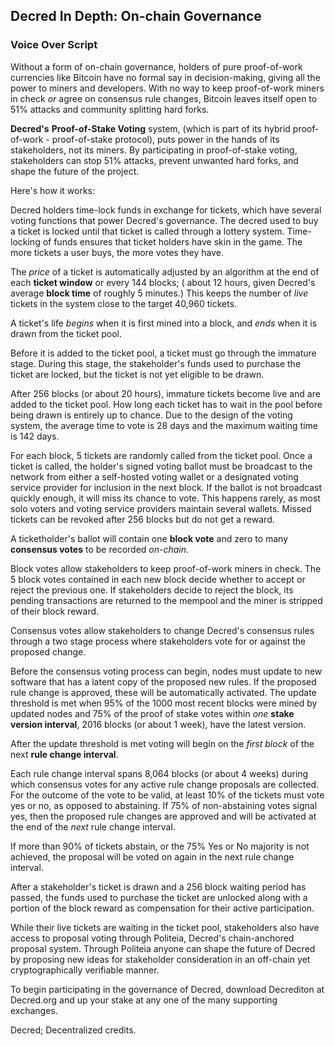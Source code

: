 ## Decred In Depth: On-chain Governance
### Voice Over Script

Without a form of on-chain governance, holders of pure proof-of-work currencies like Bitcoin have no formal say in decision-making, giving all the power to miners and developers. With no way to keep proof-of-work miners in check *or* agree on consensus rule changes, Bitcoin leaves itself open to 51% attacks and community splitting hard forks.

**Decred's** **Proof-of-Stake Voting** system, (which is part of its hybrid proof-of-work - proof-of-stake protocol), puts power in the hands of its stakeholders, not its miners. By participating in proof-of-stake voting, stakeholders can stop 51% attacks, prevent unwanted hard forks, and shape the future of the project.

Here's how it works:

Decred holders time-lock funds in exchange for tickets, which have several voting functions that power Decred's governance. The decred used to buy a ticket is locked until that ticket is called through a lottery system. Time-locking of funds ensures that ticket holders have skin in the game. The more tickets a user buys, the more votes they have.

The *price* of a ticket is automatically adjusted by an algorithm at the end of each **ticket window** or every 144 blocks; ( about 12 hours, given Decred's average **block time** of roughly 5 minutes.) This keeps the number of *live* tickets in the system close to the target 40,960 tickets.

A ticket's life *begins* when it is first mined into a block, and *ends* when it is drawn from the ticket pool.

Before it is added to the ticket pool, a ticket must go through the immature stage. During this stage, the stakeholder's funds used to purchase the ticket are locked, but the ticket is not yet eligible to be drawn.

After 256 blocks (or about 20 hours), immature tickets become live and are added to the ticket pool. How long each ticket has to wait in the  pool before being drawn is entirely up to chance. Due to the design of 
the voting system, the average time to vote is 28 days and the maximum waiting time is 142 days.

For each block, 5 tickets are randomly called from the ticket pool. Once a ticket is called, the holder's signed voting ballot must be broadcast to the network from either a self-hosted voting wallet or a designated voting service provider for inclusion in the next block. If the ballot is not broadcast quickly enough, it will miss its chance to vote. This happens rarely, as most solo voters and voting service providers maintain several wallets. Missed tickets can be revoked after 256 blocks but do not get a reward.

A ticketholder's ballot will contain one **block vote** and zero to many **consensus votes** to be recorded *on-chain*.

Block votes allow stakeholders to keep proof-of-work miners in check. The 5 block votes contained in each new block decide whether to accept or reject the previous one. If stakeholders decide to reject the block, its pending transactions are returned to the mempool and the miner is stripped of their block reward.

Consensus votes allow stakeholders to change Decred's consensus rules through a two stage process where stakeholders vote for or against the proposed change.

Before the consensus voting process can begin, nodes must update to new software that has a latent copy of the proposed new rules. If the proposed rule change is approved, these will be automatically activated. The update threshold is met when 95% of the 1000 most recent blocks were mined by updated nodes and 75% of the proof of stake votes within *one* **stake version interval**, 2016 blocks (or about 1 week), have the latest version. 

After the update threshold is met voting will begin on the *first block* of the next **rule change interval**. 

Each rule change interval spans 8,064 blocks (or about 4 weeks) during which consensus votes for any active rule change proposals are collected.  For the outcome of the vote to be valid, at least 10% of the tickets must vote yes or no, as opposed to abstaining. If 75% of non-abstaining votes signal yes, then the proposed rule changes are approved and will be activated at the end of the *next* rule change interval. 

If more than 90% of tickets abstain, or the 75% Yes or No majority is not achieved, the proposal will be voted on again in the next rule change interval. 

After a stakeholder's ticket is drawn and a 256 block waiting period has passed, the funds used to purchase the ticket are unlocked along with a portion of the block reward as compensation for their active participation.

While their live tickets are waiting in the ticket pool, stakeholders also have access to proposal voting through Politeia, Decred's chain-anchored proposal system. Through Politeia anyone can shape the future of Decred by proposing new ideas for stakeholder consideration in an off-chain yet cryptographically verifiable manner.

To begin participating in the governance of Decred, download Decrediton at Decred.org and up your stake at any one of the many supporting exchanges.

Decred; Decentralized credits.




